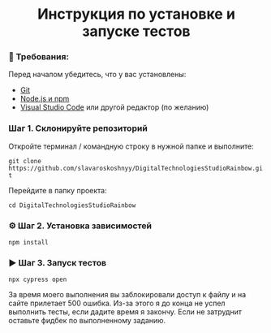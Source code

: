 <h1 align="center">Инструкция по установке и запуске тестов</h1>

### 🧩 Требования:

Перед началом убедитесь, что у вас установлены:

- [Git](https://git-scm.com/)
- [Node.js и npm](https://nodejs.org/en)
- [Visual Studio Code](https://code.visualstudio.com/) или другой редактор (по желанию)

### Шаг 1. Склонируйте репозиторий

Откройте терминал / командную строку в нужной папке и выполните:

`git clone https://github.com/slavaroskoshnyy/DigitalTechnologiesStudioRainbow.git`

Перейдите в папку проекта:

`cd DigitalTechnologiesStudioRainbow`

### ⚙️ Шаг 2. Установка зависимостей

`npm install`

### ▶️ Шаг 3. Запуск тестов

`npx cypress open`

За время моего выполнения вы заблокировали доступ к файлу и на сайте прилетает 500 ошибка. Из-за этого я до конца не успел выполнить тесты, если дадите время я закончу. Если не затруднит оставьте фидбек по выполненному заданию.
